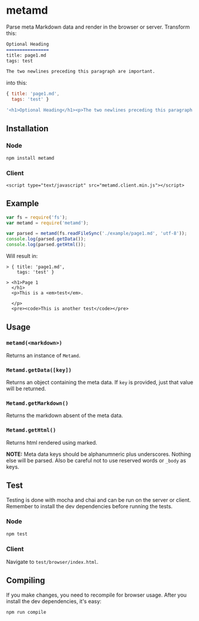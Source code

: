 metamd
======

Parse meta Markdown data and render in the browser or server. Transform this:

```markdown
Optional Heading
================
title: page1.md
tags: test

The two newlines preceding this paragraph are important.
```

into this:

```javascript
{ title: 'page1.md',
  tags: 'test' }

'<h1>Optional Heading</h1><p>The two newlines preceding this paragraph are important.</p>'
```


Installation
------------

### Node ###
	
	npm install metamd

### Client ###

	<script type="text/javascript" src="metamd.client.min.js"></script>


Example
-------

```javascript
var fs = require('fs');
var metamd = require('metamd');

var parsed = metamd(fs.readFileSync('./example/page1.md', 'utf-8'));
console.log(parsed.getData());
console.log(parsed.getHtml());
```

Will result in:
```
> { title: 'page1.md',
    tags: 'test' }

> <h1>Page 1
  </h1>
  <p>This is a <em>test</em>.

  </p>
  <pre><code>This is another test</code></pre>

```


Usage
-----

### `metamd(<markdown>)` ###

Returns an instance of `Metamd`.

### `Metamd.getData([key])` ###

Returns an object containing the meta data. If `key` is provided, just that value will be returned.

### `Metamd.getMarkdown()` ###

Returns the markdown absent of the meta data.

### `Metamd.getHtml()` ###

Returns html rendered using marked.

**NOTE:** Meta data keys should be alphanumneric plus underscores. Nothing else will be parsed. Also be careful not to use reserved words or `_body` as keys.


Test
----

Testing is done with mocha and chai and can be run on the server or client. Remember to install the dev dependencies before running the tests.

### Node ###

	npm test

### Client ###

Navigate to `test/browser/index.html`.


Compiling
---------

If you make changes, you need to recompile for browser usage. After you install the dev dependencies, it's easy:

```
npm run compile
```